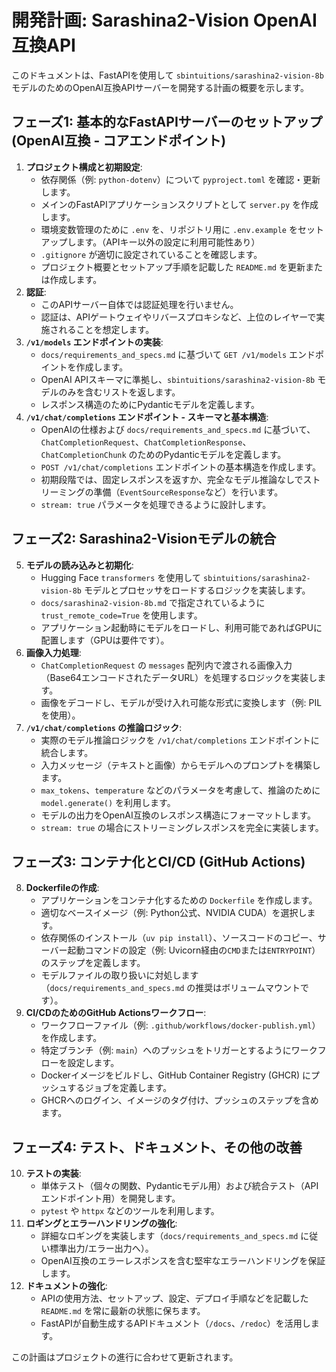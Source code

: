 # 開発計画: Sarashina2-Vision OpenAI互換API

このドキュメントは、FastAPIを使用して `sbintuitions/sarashina2-vision-8b` モデルのためのOpenAI互換APIサーバーを開発する計画の概要を示します。

## フェーズ1: 基本的なFastAPIサーバーのセットアップ (OpenAI互換 - コアエンドポイント)

1.  **プロジェクト構成と初期設定**:
    *   依存関係（例: `python-dotenv`）について `pyproject.toml` を確認・更新します。
    *   メインのFastAPIアプリケーションスクリプトとして `server.py` を作成します。
    *   環境変数管理のために `.env` を、リポジトリ用に `.env.example` をセットアップします。（APIキー以外の設定に利用可能性あり）
    *   `.gitignore` が適切に設定されていることを確認します。
    *   プロジェクト概要とセットアップ手順を記載した `README.md` を更新または作成します。
2.  **認証**:
    *   このAPIサーバー自体では認証処理を行いません。
    *   認証は、APIゲートウェイやリバースプロキシなど、上位のレイヤーで実施されることを想定します。
3.  **`/v1/models` エンドポイントの実装**:
    *   `docs/requirements_and_specs.md` に基づいて `GET /v1/models` エンドポイントを作成します。
    *   OpenAI APIスキーマに準拠し、`sbintuitions/sarashina2-vision-8b` モデルのみを含むリストを返します。
    *   レスポンス構造のためにPydanticモデルを定義します。
4.  **`/v1/chat/completions` エンドポイント - スキーマと基本構造**:
    *   OpenAIの仕様および `docs/requirements_and_specs.md` に基づいて、`ChatCompletionRequest`、`ChatCompletionResponse`、`ChatCompletionChunk` のためのPydanticモデルを定義します。
    *   `POST /v1/chat/completions` エンドポイントの基本構造を作成します。
    *   初期段階では、固定レスポンスを返すか、完全なモデル推論なしでストリーミングの準備（`EventSourceResponse`など）を行います。
    *   `stream: true` パラメータを処理できるように設計します。

## フェーズ2: Sarashina2-Visionモデルの統合

5.  **モデルの読み込みと初期化**:
    *   Hugging Face `transformers` を使用して `sbintuitions/sarashina2-vision-8b` モデルとプロセッサをロードするロジックを実装します。
    *   `docs/sarashina2-vision-8b.md` で指定されているように `trust_remote_code=True` を使用します。
    *   アプリケーション起動時にモデルをロードし、利用可能であればGPUに配置します（GPUは要件です）。
6.  **画像入力処理**:
    *   `ChatCompletionRequest` の `messages` 配列内で渡される画像入力（Base64エンコードされたデータURL）を処理するロジックを実装します。
    *   画像をデコードし、モデルが受け入れ可能な形式に変換します（例: PILを使用）。
7.  **`/v1/chat/completions` の推論ロジック**:
    *   実際のモデル推論ロジックを `/v1/chat/completions` エンドポイントに統合します。
    *   入力メッセージ（テキストと画像）からモデルへのプロンプトを構築します。
    *   `max_tokens`、`temperature` などのパラメータを考慮して、推論のために `model.generate()` を利用します。
    *   モデルの出力をOpenAI互換のレスポンス構造にフォーマットします。
    *   `stream: true` の場合にストリーミングレスポンスを完全に実装します。

## フェーズ3: コンテナ化とCI/CD (GitHub Actions)

8.  **Dockerfileの作成**:
    *   アプリケーションをコンテナ化するための `Dockerfile` を作成します。
    *   適切なベースイメージ（例: Python公式、NVIDIA CUDA）を選択します。
    *   依存関係のインストール（`uv pip install`）、ソースコードのコピー、サーバー起動コマンドの設定（例: Uvicorn経由の`CMD`または`ENTRYPOINT`）のステップを定義します。
    *   モデルファイルの取り扱いに対処します（`docs/requirements_and_specs.md` の推奨はボリュームマウントです）。
9.  **CI/CDのためのGitHub Actionsワークフロー**:
    *   ワークフローファイル（例: `.github/workflows/docker-publish.yml`）を作成します。
    *   特定ブランチ（例: `main`）へのプッシュをトリガーとするようにワークフローを設定します。
    *   Dockerイメージをビルドし、GitHub Container Registry (GHCR) にプッシュするジョブを定義します。
    *   GHCRへのログイン、イメージのタグ付け、プッシュのステップを含めます。

## フェーズ4: テスト、ドキュメント、その他の改善

10. **テストの実装**:
    *   単体テスト（個々の関数、Pydanticモデル用）および統合テスト（APIエンドポイント用）を開発します。
    *   `pytest` や `httpx` などのツールを利用します。
11. **ロギングとエラーハンドリングの強化**:
    *   詳細なロギングを実装します（`docs/requirements_and_specs.md` に従い標準出力/エラー出力へ）。
    *   OpenAI互換のエラーレスポンスを含む堅牢なエラーハンドリングを保証します。
12. **ドキュメントの強化**:
    *   APIの使用方法、セットアップ、設定、デプロイ手順などを記載した `README.md` を常に最新の状態に保ちます。
    *   FastAPIが自動生成するAPIドキュメント（`/docs`、`/redoc`）を活用します。

この計画はプロジェクトの進行に合わせて更新されます。
